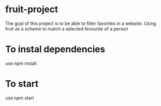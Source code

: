 # fruit-project

The goal of this project is to be able to filter favorites in a website.
Using fruit as a scheme to match a selected fevourite of a person

# To instal dependencies

use npm install

# To start

use npm start
